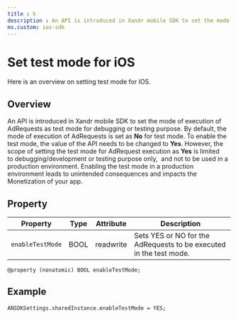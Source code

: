 ```yaml
---
title : k
description : An API is introduced in Xandr mobile SDK to set the mode of execution of AdRequests as test mode for debugging or testing purpose.
ms.custom: ios-sdk 
---
```



# Set test mode for iOS

Here is an overview on setting test mode for IOS.

## Overview

An API is introduced in Xandr mobile SDK to set
the mode of execution of AdRequests as test mode for debugging or
testing purpose. By default, the mode of execution of AdRequests is set
as **No** for test mode. To enable the test mode, the value of the API
needs to be changed to **Yes**. However, the scope of setting the test
mode for AdRequest execution as **Yes** is limited
to debugging/development or testing purpose only,  and not to be used in
a production environment. Enabling the test mode in a production
environment leads to unintended consequences and impacts the
Monetization of your app.

## Property

| Property | Type | Attribute | Description |
|---|---|---|---|
| `enableTestMode` | BOOL | readwrite | Sets YES or NO for the AdRequests to be executed in the test mode. |

``` 
@property (nonatomic) BOOL enableTestMode;
```

## Example

``` 
ANSDKSettings.sharedInstance.enableTestMode = YES;
```
